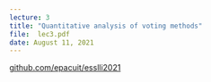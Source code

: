 ```yaml
---
lecture: 3
title: "Quantitative analysis of voting methods"
file:  lec3.pdf
date: August 11, 2021
---
```



 [github.com/epacuit/esslli2021](https://github.com/epacuit/esslli2021)